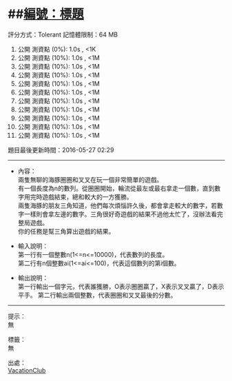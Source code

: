 ##[編號：標題](題目網址)
======
評分方式：Tolerant 
記憶體限制：64 MB

1. 公開 測資點 (0%): 1.0s , <1K
2. 公開 測資點 (10%): 1.0s , <1M
3. 公開 測資點 (10%): 1.0s , <1M
4. 公開 測資點 (10%): 1.0s , <1M
5. 公開 測資點 (10%): 1.0s , <1M
6. 公開 測資點 (10%): 1.0s , <1M
7. 公開 測資點 (10%): 1.0s , <1M
8. 公開 測資點 (10%): 1.0s , <1M
9. 公開 測資點 (10%): 1.0s , <1M
10. 公開 測資點 (10%): 1.0s , <1M
11. 公開 測資點 (10%): 1.0s , <1M

題目最後更新時間：2016-05-27 02:29 

- - -
* 內容：  
	兩隻無聊的海豚圈圈和叉叉在玩一個非常簡單的遊戲。  
	有一個長度為n的數列。從圈圈開始，輪流從最左或最右拿走一個數，直到數字用完時遊戲結束，總和較大的一方獲勝。  
    兩隻海豚的朋友三角知道，他們每次煩惱許久後，都會拿走較大的數字，若數字一樣則會拿左邊的數字。三角很好奇遊戲的結果不過他太忙了，沒辦法看完整局遊戲。  
    你的任務是幫三角算出遊戲的結果。

* 輸入說明：  
	第一行有一個整數n(1<=n<=10000)，代表數列的長度。  
	第二行有n個整數ai(1<=ai<=100)，代表這個數列的第i個數。
* 輸出說明：  
	第一行輸出一個字元，代表誰獲勝，O表示圈圈贏了，X表示叉叉贏了，D表示平手。
	第二行輸出兩個整數，代表圈圈和叉叉最後的分數。

- - -
提示：  
	無

標籤：  
	無

出處：  
	[VacationClub](http://zerojudge.tw/UserStatistic?account=VacationClub)